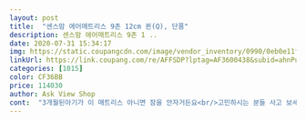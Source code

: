 ```yaml
---
layout: post 
title:  "센스맘 에어매트리스 9존 12cm 퀸(Q), 단품" 
description: 센스맘 에어매트리스 9존 1 ..
date: 2020-07-31 15:34:17 
img: https://static.coupangcdn.com/image/vendor_inventory/0990/0eb0e11f843ed5599759d2b1345b27dc746af12998c935ecbdf2b49581ec.jpg 
linkUrl: https://link.coupang.com/re/AFFSDP?lptag=AF3600438&subid=ahnPublicAsk&pageKey=248129318&itemId=785376267&vendorItemId=4989537170&traceid=V0-113-7c47aac326377ff6 
categories: [1015] 
color: CF36BB 
price: 114030 
author: Ask View Shop 
cont:  "3개월된아기가 이 매트리스 아니면 잠을 안자거든요<br/>고민하시는 분들 사고 보세요.<br/>.<br/> 직접 누우면 압니다 ㅠㅠ  베기는거 하나없이 좋아요 .<br/>.<br/> 정말 쿠팡 최애❤️❤️<br/>근데 애기한테 빼앗겨버렸거든요<br/>두께는 마음에 드는데 너무 푹신해서 허리가 불편합니다ㆍ너무 꺼져서 단점이네요<br/>왠만해서 싼거 매트리스 보면 얇거나 솜이 안좋거나 엄청 비싼데 이 매트리스는 주위에 몇분 쓰는것도 보고 후기도 좋아서 이왕살거면 그래두 이거 사자 해서 속는셈치고 샀는데 너무 푹신하고 남자친구도 푹신해서 잘샀다고 칭찬만 엄청 해요 ㅠㅠ<br/>저 진짜 .<br/>.<br/> 후기 왠만하면 대충쓰고 그냥 좋다고 쓰는데 이건 .<br/>.<br/> 안쓸수가 없어요<br/>저 편하자고 산거 거둔요?<br/>하여튼 센스맘이 최고거든요<br/>" 
---
```

